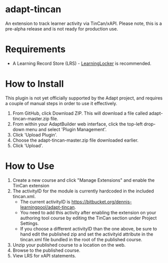 adapt-tincan
===============

An extension to track learner activity via TinCan/xAPI. Please note, this is a pre-alpha release and is not ready for production use.

# Requirements

* A Learning Record Store (LRS) - [LearningLocker](https://github.com/LearningLocker/learninglocker/) is recommended.

# How to Install

This plugin is not yet officially supported by the Adapt project, and requires a couple of manual steps in order to use it effectively.

1. From GitHub, click Download ZIP. This will download a file called adapt-tincan-master.zip file.
2. From within your AdaptBuilder web interface, click the top-left drop-down menu and select 'Plugin Management'.
3. Click 'Upload Plugin'.
4. Choose the adapt-tincan-master.zip file downloaded earlier.
5. Click 'Upload'.


# How to Use

1. Create a new course and click "Manage Extensions" and enable the TinCan extension
2. The activityID for the module is currently hardcoded in the included tincan.xml. 
    * The current activityID is https://bitbucket.org/dennis-learningpool/adapt-tincan. 
    * You need to add this activity after enabling the extension on your authoring tool course by editing the TinCan section under Project Settings. 
    * If you choose a different activityID than the one above, be sure to hand edit the published zip and set the activityid attribute in the tincan.xml file bundled in the root of the published course.
3. Unzip your published course to a location on the web.
4. Browse to the published course.
5. View LRS for xAPI statements.